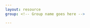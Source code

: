 ```yaml
---
layout: resource
group: <!-- Group name goes here -->

---
```

<!-- General resources go here -->

<!-- # Beginner -->

<!-- # Intermediate -->

<!-- # Advanced -->

<!-- # Jedi -->
